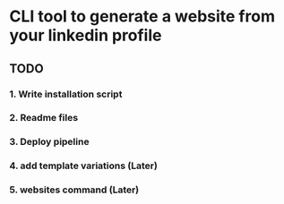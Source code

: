# CLI tool to generate a website from your linkedin profile

## TODO
### 1. Write installation script
### 2. Readme files
### 3. Deploy pipeline
### 4. add template variations (Later)
### 5. websites command (Later)